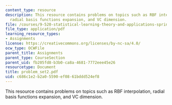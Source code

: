 ```yaml
---
content_type: resource
description: This resource contains problems on topics such as RBF interpolation,
  radial basis functions expansion, and VC dimension.
file: /courses/9-520-statistical-learning-theory-and-applications-spring-2006/c686c1e2b2a05590ef0861bddd524ef8_problem_set2.pdf
file_type: application/pdf
learning_resource_types:
- Assignments
license: https://creativecommons.org/licenses/by-nc-sa/4.0/
ocw_type: OCWFile
parent_title: Assignments
parent_type: CourseSection
parent_uid: fb205fd8-b3b0-ca8a-4681-7772eee45e26
resourcetype: Document
title: problem_set2.pdf
uid: c686c1e2-b2a0-5590-ef08-61bddd524ef8
---
```

This resource contains problems on topics such as RBF interpolation, radial basis functions expansion, and VC dimension.